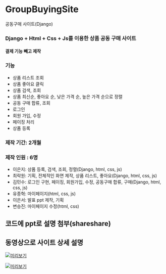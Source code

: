 # GroupBuyingSite
공동구매 사이트(Django)

### Django + Html + Css + Js를 이용한 상품 공동 구매 사이트
#### 결제 기능 빼고 제작

### 기능
- 상품 리스트 조회
- 상품 좋아요 클릭
- 상품 검색, 조회
- 상품 최신순, 좋아요 순, 낮은 가격 순, 높은 가격 순으로 정렬
- 공동 구매 합류, 조회
- 로그인
- 회원 가입, 수정
- 페이징 처리
- 상품 등록

### 제작 기간: 2개월

### 제작 인원 : 6명
- 이은지: 상품 등록, 검색, 조회, 정렬(Django, html, css, js)
- 최락원: 기획, 전체적인 화면 제작, 상품 리스트, 좋아요(Django, html, css, js)
- 김민수: 로그인 구현, 페이징, 회원가입, 수정, 공동구매 합류, 구매(Django, html, css, js)
- 유종혁: 마이페이지(html, css, js)
- 이은서: 발표 ppt 제작, 기획
- 변승진: 마이페이지 수정(html, css)

## 코드에 ppt로 설명 첨부(shareshare)

## 동영상으로 사이트 상세 설명
[![미리보기](https://user-images.githubusercontent.com/76419984/203136757-2d6281e4-1b8f-47d7-b6f2-91cde35e4862.png)
](https://www.youtube.com/watch?app=desktop&v=hNkaiWQxHMU&feature=youtu.be)

[![미리보기](https://user-images.githubusercontent.com/76419984/203136880-a8b7847b-7808-4e96-a8d8-01c9ca07aa3d.png)](https://www.youtube.com/watch?app=desktop&v=PM6wT6nc5-A&feature=youtu.be)
